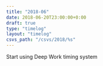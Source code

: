 ```yaml
---
title: "2018-06"
date: 2018-06-20T23:00:00+0:00
draft: true
type: "timelog"
layout: "timelog"
csvs_path: "/csvs/2018/%s"
---
```

Start using Deep Work timing system
